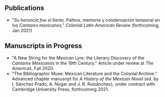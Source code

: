 ## Publications

- "*Su herencia fue el llanto*. Pathos, memoria y condensación temporal en los *Cantares mexicanos*," *Colonial Latin American Review* (forthcoming, Jan 2021)

## Manuscripts in Progress

- "A New String for the Mexican Lyre: the Literary Discovery of the *Cantares Mexicanos* in the 19th Century." Article under review at *The Americas*, Fall 2020.
- "The Bibliographic Muse: Mexican Literature and the Colonial Archive." Advanced chapter  manusript for *A History of the Mexican Novel* (ed. by I. Sánchez Prado, A. Nogar and J. R. Ruisánchez), under contract with Cambridge University Press, forthcoming 2021.
